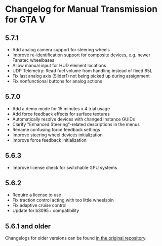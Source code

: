 # Changelog for Manual Transmission for GTA V

## 5.7.1

* Add analog camera support for steering wheels
* Improve re-identification support for composite devices, e.g. newer Fanatec wheelbases
* Allow manual input for HUD element locations
* UDP Telemetry: Read fuel volume from handling instead of fixed 65L
* Fix last analog axis (Slider1) not being picked up during assignment
* Fix nonfunctional buttons for analog actions

## 5.7.0

* Add a demo mode for 15 minutes x 4 trial usage
* Add force feedback effects for surface textures
* Automatically resolve devices with changed Instance GUIDs
* Clarify "Enhanced Steering"-related descriptions in the menus
* Rename confusing force feedback settings
* Improve steering wheel devices initialization
* Improve force feedback initialization

## 5.6.3

* Improve license check for switchable GPU systems

## 5.6.2

* Require a license to use
* Fix traction control acting with too little wheelspin
* Fix adaptive cruise control
* Update for b3095+ compatibility

## 5.6.1 and older

Changelogs for older versions can be found [in the original repository](https://github.com/ikt32/GTAVManualTransmission/blob/master/doc/changelog.md).
